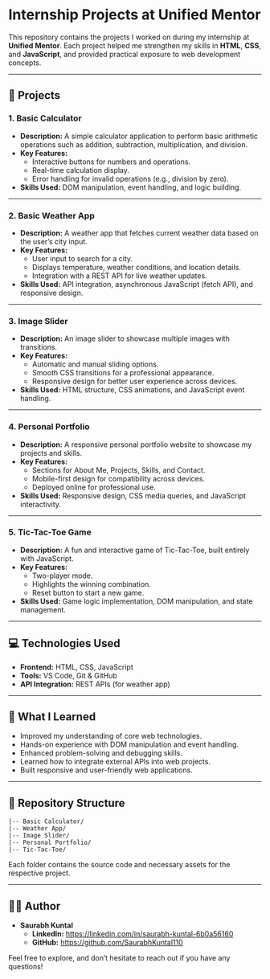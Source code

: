 # Internship Projects at Unified Mentor

This repository contains the projects I worked on during my internship at **Unified Mentor**. Each project helped me strengthen my skills in **HTML**, **CSS**, and **JavaScript**, and provided practical exposure to web development concepts.

---

## 🚀 Projects

### 1. **Basic Calculator**
- **Description:** A simple calculator application to perform basic arithmetic operations such as addition, subtraction, multiplication, and division.
- **Key Features:**
  - Interactive buttons for numbers and operations.
  - Real-time calculation display.
  - Error handling for invalid operations (e.g., division by zero).
- **Skills Used:** DOM manipulation, event handling, and logic building.

---

### 2. **Basic Weather App**
- **Description:** A weather app that fetches current weather data based on the user’s city input.
- **Key Features:**
  - User input to search for a city.
  - Displays temperature, weather conditions, and location details.
  - Integration with a REST API for live weather updates.
- **Skills Used:** API integration, asynchronous JavaScript (fetch API), and responsive design.

---

### 3. **Image Slider**
- **Description:** An image slider to showcase multiple images with transitions.
- **Key Features:**
  - Automatic and manual sliding options.
  - Smooth CSS transitions for a professional appearance.
  - Responsive design for better user experience across devices.
- **Skills Used:** HTML structure, CSS animations, and JavaScript event handling.

---

### 4. **Personal Portfolio**
- **Description:** A responsive personal portfolio website to showcase my projects and skills.
- **Key Features:**
  - Sections for About Me, Projects, Skills, and Contact.
  - Mobile-first design for compatibility across devices.
  - Deployed online for professional use.
- **Skills Used:** Responsive design, CSS media queries, and JavaScript interactivity.

---

### 5. **Tic-Tac-Toe Game**
- **Description:** A fun and interactive game of Tic-Tac-Toe, built entirely with JavaScript.
- **Key Features:**
  - Two-player mode.
  - Highlights the winning combination.
  - Reset button to start a new game.
- **Skills Used:** Game logic implementation, DOM manipulation, and state management.

---

## 💻 Technologies Used
- **Frontend:** HTML, CSS, JavaScript
- **Tools:** VS Code, Git & GitHub
- **API Integration:** REST APIs (for weather app)

---

## 🌟 What I Learned
- Improved my understanding of core web technologies.
- Hands-on experience with DOM manipulation and event handling.
- Enhanced problem-solving and debugging skills.
- Learned how to integrate external APIs into web projects.
- Built responsive and user-friendly web applications.

---

## 📂 Repository Structure
```
|-- Basic Calculator/
|-- Weather App/
|-- Image Slider/
|-- Personal Portfolio/
|-- Tic-Tac-Toe/
```

Each folder contains the source code and necessary assets for the respective project.

---

## 👨‍💻 Author
- **Saurabh Kuntal**  
  - **LinkedIn:** https://linkedin.com/in/saurabh-kuntal-6b0a56160
  - **GitHub:** https://github.com/SaurabhKuntal110

Feel free to explore, and don’t hesitate to reach out if you have any questions!
